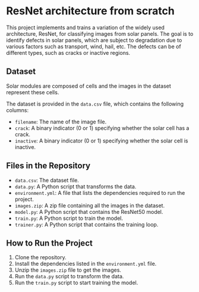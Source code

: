 # ResNet architecture from scratch

This project implements and trains a variation of the widely used architecture, ResNet, for classifying images from solar panels. The goal is to identify defects in solar panels, which are subject to degradation due to various factors such as transport, wind, hail, etc. The defects can be of different types, such as cracks or inactive regions.

## Dataset

Solar modules are composed of cells and the images in the dataset represent these cells.

The dataset is provided in the `data.csv` file, which contains the following columns:
- `filename`: The name of the image file.
- `crack`: A binary indicator (0 or 1) specifying whether the solar cell has a crack.
- `inactive`: A binary indicator (0 or 1) specifying whether the solar cell is inactive.

## Files in the Repository

- `data.csv`: The dataset file.
- `data.py`: A Python script that transforms the data.
- `environment.yml`: A file that lists the dependencies required to run the project.
- `images.zip`: A zip file containing all the images in the dataset.
- `model.py`: A Python script that contains the ResNet50 model.
- `train.py`: A Python script to train the model.
- `trainer.py`: A Python script that contains the training loop.

## How to Run the Project

1. Clone the repository.
2. Install the dependencies listed in the `environment.yml` file.
3. Unzip the `images.zip` file to get the images.
4. Run the `data.py` script to transform the data.
5. Run the `train.py` script to start training the model.
